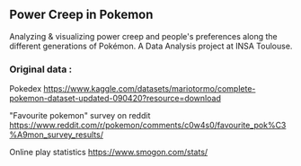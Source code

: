 ## Power Creep in Pokemon
Analyzing &amp; visualizing power creep and people's preferences along the different generations of Pokémon. A Data Analysis project at INSA Toulouse. 


### Original data :  

Pokedex
https://www.kaggle.com/datasets/mariotormo/complete-pokemon-dataset-updated-090420?resource=download

"Favourite pokemon" survey on reddit
https://www.reddit.com/r/pokemon/comments/c0w4s0/favourite_pok%C3%A9mon_survey_results/

Online play statistics
https://www.smogon.com/stats/
